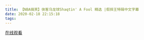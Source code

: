 ```yaml
---
title: 【NBA搞笑】侠客乌龙球Shaqtin' A Fool 精选 |假摔王特辑中文字幕
date: 2020-02-18 22:15:18
tags:
---
```


<a href="https://www.weibo.com/tv/v/IuKfV07q7?fid=1034:4473275825192985" target="_blank">在线观看</a>

